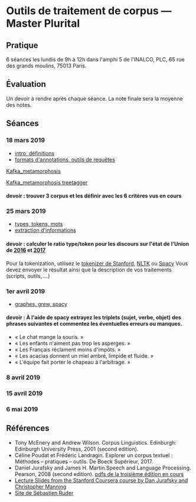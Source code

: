 # Outils de traitement de corpus — Master Plurital

## Pratique

6 séances les lundis de 9h à 12h dans l'amphi 5 de l'INALCO, PLC, 65 rue des grands moulins, 75013 Paris.

## Évaluation

Un devoir à rendre après chaque séance. La note finale sera la moyenne des notes.

## Séances

### 18 mars 2019
* [intro, définitions](outils_corpus-1.pdf)
* [formats d'annotations, outils de requêtes](outils_corpus-2.html)


[Kafka_metamorphosis](files/kafka-metamorphosis_gutenberg.txt)

[Kafka_metamorphosis treetagger](files/kafka-metamorphosis_gutenberg_treetagger.txt)

#### devoir : trouver 3 corpus et les définir avec les 6 critères vus en cours


### 25 mars 2019
* [types, tokens, mots](outils_corpus-3.html)
* [extraction d'informations](outils_corpus-4.html)

#### devoir : calculer le ratio type/token pour les discours sur l'état de l'Union de [2016](files/stateoftheunion2016.txt) et [2017](files/stateoftheunion2017.txt)

Pour la tokenization, utilisez le [tokenizer de Stanford](https://nlp.stanford.edu/software/tokenizer.shtml), [NLTK](http://www.nltk.org) ou [Spacy](https://spacy.io/)
Vous devez envoyer le résultat ainsi que la description de vos traitements (scripts, outils, …)

### 1er avril 2019

* [graphes, grew, spacy](outils_corpus-5.html)

#### devoir : À l'aide de spacy extrayez les triplets (sujet, verbe, objet) des phrases suivantes et commentez les éventuelles erreurs ou manques.
 - « Le chat mange la souris. »
 - « Les enfants n'aiment pas trop les asperges. »
 - « Les Français réclament moins d'impôts. »
 - « Les acacias donnent un miel ambré, limpide et fluide. »
 - « L'équipe fait porter le chapeau à l'arbitrage. »


### 8 avril 2019

### 15 avril 2019

### 6 mai 2019

## Références

  * Tony McEnery and Andrew Wilson. Corpus  Linguistics. Edinburgh: Edinburgh University Press, 2001 (second edition).
  * Céline Poudat et Frédéric Landragin. Explorer un corpus textuel : Méthodes – pratiques – outils. De Boeck Supérieur, 2017.
  * Daniel Jurafsky and James H. Martin.Speech and Language Processing. Pearson, 2008 (second edition). [pdfs de la troisième édition en cours](https://web.stanford.edu/~jurafsky/slp3/)
  * [Lecture Slides from the Stanford Coursera course by Dan Jurafsky and Christopher Manning](https://web.stanford.edu/~jurafsky/NLPCourseraSlides.html)
  * [Site de Sébastien Ruder](http://ruder.io/)